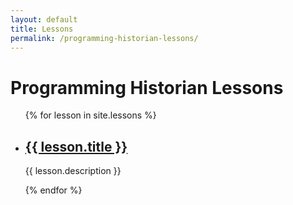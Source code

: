 ```yaml
---
layout: default
title: Lessons
permalink: /programming-historian-lessons/
---
```

<!---# Programming Historian Lessons
## [SAMPLE: Introduction to stylometry with Python]({{ site.baseurl }}{% link lessons-stylometry.md %})
This lesson uses Python packages to discover the authors fo the federalist papers.--->

<h1>Programming Historian Lessons</h1>

<ul>
  {% for lesson in site.lessons %}
    <li>
      <h2><a href="{{ lesson.url }}">{{ lesson.title }}</a></h2>
      <p>{{ lesson.description }}<p>
    </li>
  {% endfor %}
</ul>